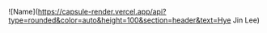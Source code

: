 ![Name](https://capsule-render.vercel.app/api?type=rounded&color=auto&height=100&section=header&text=Hye Jin Lee)



